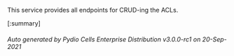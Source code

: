 






This service provides all endpoints for CRUD-ing the ACLs.

[:summary]

###### Auto generated by Pydio Cells Enterprise Distribution v3.0.0-rc1 on 20-Sep-2021

